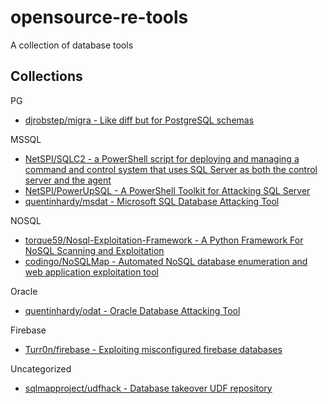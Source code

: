 # opensource-re-tools

A collection of database tools

## Collections

PG

* [djrobstep/migra - Like diff but for PostgreSQL schemas](https://github.com/djrobstep/migra)

MSSQL

* [NetSPI/SQLC2 - a PowerShell script for deploying and managing a command and control system that uses SQL Server as both the control server and the agent](https://github.com/NetSPI/SQLC2)
* [NetSPI/PowerUpSQL - A PowerShell Toolkit for Attacking SQL Server](https://github.com/NetSPI/PowerUpSQL)
* [quentinhardy/msdat - Microsoft SQL Database Attacking Tool](https://github.com/quentinhardy/msdat)

NOSQL

* [torque59/Nosql-Exploitation-Framework - A Python Framework For NoSQL Scanning and Exploitation](https://github.com/torque59/Nosql-Exploitation-Framework)
* [codingo/NoSQLMap - Automated NoSQL database enumeration and web application exploitation tool](https://github.com/codingo/NoSQLMap)

Oracle
* [quentinhardy/odat - Oracle Database Attacking Tool](https://github.com/quentinhardy/odat)

Firebase
* [Turr0n/firebase - Exploiting misconfigured firebase databases](https://github.com/Turr0n/firebase)

Uncategorized

* [sqlmapproject/udfhack - Database takeover UDF repository](https://github.com/sqlmapproject/udfhack)

